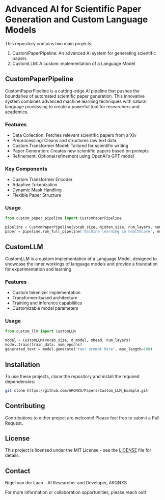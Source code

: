 # Advanced AI for Scientific Paper Generation and Custom Language Models

This repository contains two main projects:

1. CustomPaperPipeline: An advanced AI system for generating scientific papers
2. CustomLLM: A custom implementation of a Language Model

## CustomPaperPipeline

CustomPaperPipeline is a cutting-edge AI pipeline that pushes the boundaries of automated scientific paper generation. This innovative system combines advanced machine learning techniques with natural language processing to create a powerful tool for researchers and academics.

### Features

- Data Collection: Fetches relevant scientific papers from arXiv
- Preprocessing: Cleans and structures raw text data
- Custom Transformer Model: Tailored for scientific writing
- Paper Generation: Creates new scientific papers based on prompts
- Refinement: Optional refinement using OpenAI's GPT model

### Key Components

- Custom Transformer Encoder
- Adaptive Tokenization
- Dynamic Mask Handling
- Flexible Paper Structure

### Usage

```python
from custom_paper_pipeline import CustomPaperPipeline

pipeline = CustomPaperPipeline(vocab_size, hidden_size, num_layers, num_heads, dropout)
paper = pipeline.run_full_pipeline('machine learning in healthcare', num_papers=10000, train_epochs=10)
```

## CustomLLM

CustomLLM is a custom implementation of a Language Model, designed to showcase the inner workings of language models and provide a foundation for experimentation and learning.

### Features

- Custom tokenizer implementation
- Transformer-based architecture
- Training and inference capabilities
- Customizable model parameters

### Usage

```python
from custom_llm import CustomLLM

model = CustomLLM(vocab_size, d_model, nhead, num_layers)
model.train(train_data, num_epochs)
generated_text = model.generate("Your prompt here", max_length=100)
```

## Installation

To use these projects, clone the repository and install the required dependencies:

```bash
git clone https://github.com/ARQNXS/Papers/Custom_LLM_Example.git
```

## Contributing

Contributions to either project are welcome! Please feel free to submit a Pull Request.

## License

This project is licensed under the MIT License - see the [LICENSE](LICENSE) file for details.

## Contact

Nigel van der Laan - AI Researcher and Developer, ARQNXS

For more information or collaboration opportunities, please reach out!
